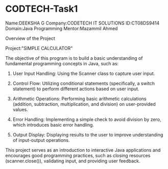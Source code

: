 # CODTECH-Task1

Name:DEEKSHA G
Company:CODETECH IT SOLUTIONS
ID:CT08DS9414
Domain:Java Programming
Mentor:Mazammil Ahmed

Overview of the Project

Project:"SIMPLE CALCULATOR"

The objective of this program is to build a basic understanding of fundamental programming concepts in Java, such as:

1. User Input Handling: Using the Scanner class to capture user input.


2. Control Flow: Utilizing conditional statements (specifically, a switch statement) to perform different actions based on user input.


3. Arithmetic Operations: Performing basic arithmetic calculations (addition, subtraction, multiplication, and division) on user-provided values.


4. Error Handling: Implementing a simple check to avoid division by zero, which introduces basic error handling.


5. Output Display: Displaying results to the user to improve understanding of input-output operations.



This project serves as an introduction to interactive Java applications and encourages good programming practices, such as closing resources (scanner.close()), validating input, and providing user feedback.

